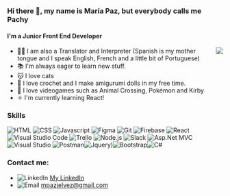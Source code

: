 ### Hi there 👋, my name is María Paz, but everybody calls me Pachy
#### I'm a Junior Front End Developer
<img src=https://media.giphy.com/media/E6jscXfv3AkWQ/giphy.gif align = "right">

- 🙋‍♀️ I am also a Translator and Interpreter (Spanish is my mother tongue and I speak English, French and a little bit of Portuguese)
- 📚 I'm always eager to learn new stuff. 
- 🐱 I love cats
- 🧶 I love crochet and I make amigurumi dolls in my free time.
- 👾 I love videogames such as Animal Crossing, Pokémon and Kirby
- ⚛️ I'm currently learning React!


### Skills 

![HTML](https://img.icons8.com/color/48/000000/html-5--v1.png) ![CSS](https://img.icons8.com/color/48/000000/css3.png) ![Javascript](https://img.icons8.com/color/48/000000/javascript--v1.png) ![Figma](https://img.icons8.com/color/48/000000/figma--v1.png) ![Git](https://img.icons8.com/color/48/000000/git.png) ![Firebase](https://img.icons8.com/color/48/000000/firebase.png) ![React](https://img.icons8.com/color/48/000000/react-native.png) ![Visual Studio Code](https://img.icons8.com/color/48/000000/visual-studio-code-2019.png) ![Trello](https://img.icons8.com/color/48/000000/trello.png) ![Node.js](https://img.icons8.com/fluency/48/000000/node-js.png) ![Slack](https://img.icons8.com/color/48/000000/slack-new.png) ![Asp.Net MVC](https://img.icons8.com/external-those-icons-lineal-color-those-icons/48/000000/external-Dot-Net-social-media-those-icons-lineal-color-those-icons.png) ![Visual Studio](https://img.icons8.com/fluency/48/000000/visual-studio.png) ![Postman](https://img.icons8.com/external-tal-revivo-color-tal-revivo/48/000000/external-postman-is-the-only-complete-api-development-environment-logo-color-tal-revivo.png)![Jquery](https://img.icons8.com/external-tal-revivo-shadow-tal-revivo/48/000000/external-jquery-is-a-javascript-library-designed-to-simplify-html-logo-shadow-tal-revivo.png))![Bootstrap](https://img.icons8.com/color/48/000000/bootstrap.png)![C#](https://img.icons8.com/color/48/000000/c-sharp-logo.png)


### Contact me:
  - ![LinkedIn](https://img.icons8.com/officexs/16/000000/linkedin.png) [My LinkedIn](www.linkedin.com/in/mpazjelvez)
  - ![Email](https://img.icons8.com/officexs/16/000000/email.png) mpazjelvez@gmail.com


